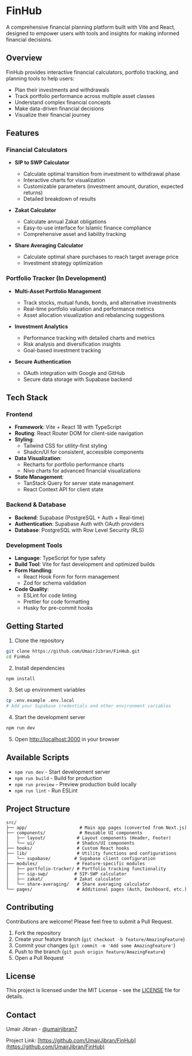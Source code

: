 # FinHub

A comprehensive financial planning platform built with Vite and React, designed to empower users with tools and insights for making informed financial decisions.

## Overview

FinHub provides interactive financial calculators, portfolio tracking, and planning tools to help users:

- Plan their investments and withdrawals
- Track portfolio performance across multiple asset classes
- Understand complex financial concepts
- Make data-driven financial decisions
- Visualize their financial journey

## Features

### Financial Calculators

- **SIP to SWP Calculator**

  - Calculate optimal transition from investment to withdrawal phase
  - Interactive charts for visualization
  - Customizable parameters (investment amount, duration, expected returns)
  - Detailed breakdown of results

- **Zakat Calculator**

  - Calculate annual Zakat obligations
  - Easy-to-use interface for Islamic finance compliance
  - Comprehensive asset and liability tracking

- **Share Averaging Calculator**
  - Calculate optimal share purchases to reach target average price
  - Investment strategy optimization

### Portfolio Tracker (In Development)

- **Multi-Asset Portfolio Management**

  - Track stocks, mutual funds, bonds, and alternative investments
  - Real-time portfolio valuation and performance metrics
  - Asset allocation visualization and rebalancing suggestions

- **Investment Analytics**

  - Performance tracking with detailed charts and metrics
  - Risk analysis and diversification insights
  - Goal-based investment tracking

- **Secure Authentication**
  - OAuth integration with Google and GitHub
  - Secure data storage with Supabase backend

## Tech Stack

### Frontend

- **Framework**: Vite + React 18 with TypeScript
- **Routing**: React Router DOM for client-side navigation
- **Styling**:
  - Tailwind CSS for utility-first styling
  - Shadcn/UI for consistent, accessible components
- **Data Visualization**:
  - Recharts for portfolio performance charts
  - Nivo charts for advanced financial visualizations
- **State Management**:
  - TanStack Query for server state management
  - React Context API for client state

### Backend & Database

- **Backend**: Supabase (PostgreSQL + Auth + Real-time)
- **Authentication**: Supabase Auth with OAuth providers
- **Database**: PostgreSQL with Row Level Security (RLS)

### Development Tools

- **Language**: TypeScript for type safety
- **Build Tool**: Vite for fast development and optimized builds
- **Form Handling**:
  - React Hook Form for form management
  - Zod for schema validation
- **Code Quality**:
  - ESLint for code linting
  - Prettier for code formatting
  - Husky for pre-commit hooks

## Getting Started

1. Clone the repository

```bash
git clone https://github.com/UmairJibran/FinHub.git
cd FinHub
```

2. Install dependencies

```bash
npm install
```

3. Set up environment variables

```bash
cp .env.example .env.local
# Add your Supabase credentials and other environment variables
```

4. Start the development server

```bash
npm run dev
```

5. Open [http://localhost:3000](http://localhost:3000) in your browser

## Available Scripts

- `npm run dev` - Start development server
- `npm run build` - Build for production
- `npm run preview` - Preview production build locally
- `npm run lint` - Run ESLint

## Project Structure

```
src/
├── app/                    # Main app pages (converted from Next.js)
├── components/             # Reusable UI components
│   ├── layout/            # Layout components (Header, Footer)
│   └── ui/                # Shadcn/UI components
├── hooks/                 # Custom React hooks
├── lib/                   # Utility functions and configurations
│   └── supabase/         # Supabase client configuration
├── modules/               # Feature-specific modules
│   ├── portfolio-tracker/ # Portfolio tracking functionality
│   ├── sip-swp/          # SIP-SWP calculator
│   ├── zakat/            # Zakat calculator
│   └── share-averaging/   # Share averaging calculator
└── pages/                 # Additional pages (Auth, Dashboard, etc.)
```

## Contributing

Contributions are welcome! Please feel free to submit a Pull Request.

1. Fork the repository
2. Create your feature branch (`git checkout -b feature/AmazingFeature`)
3. Commit your changes (`git commit -m 'Add some AmazingFeature'`)
4. Push to the branch (`git push origin feature/AmazingFeature`)
5. Open a Pull Request

## License

This project is licensed under the MIT License - see the [LICENSE](LICENSE) file for details.

## Contact

Umair Jibran - [@umairjibran7](https://twitter.com/umairjibran7)

Project Link: [https://github.com/UmairJibran/FinHub](https://github.com/UmairJibran/FinHub)
